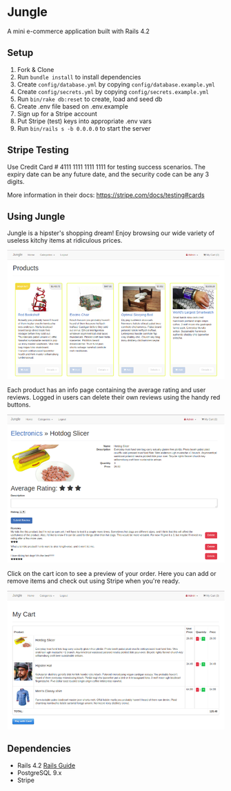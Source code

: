# Jungle

A mini e-commerce application built with Rails 4.2


## Setup

1. Fork & Clone
2. Run `bundle install` to install dependencies
3. Create `config/database.yml` by copying `config/database.example.yml`
4. Create `config/secrets.yml` by copying `config/secrets.example.yml`
5. Run `bin/rake db:reset` to create, load and seed db
6. Create .env file based on .env.example
7. Sign up for a Stripe account
8. Put Stripe (test) keys into appropriate .env vars
9. Run `bin/rails s -b 0.0.0.0` to start the server

## Stripe Testing

Use Credit Card # 4111 1111 1111 1111 for testing success scenarios. The expiry date can be any future date, and the security code can  be any 3 digits.

More information in their docs: <https://stripe.com/docs/testing#cards>

## Using Jungle

Jungle is a hipster's shopping dream! Enjoy browsing our wide variety of useless kitchy items at ridiculous prices.

![Products index page](https://github.com/Monique-K/jungle-rails/blob/master/public/readme-images/products-page.png)

Each product has an info page containing the average rating and user reviews. Logged in users can delete their own reviews using the handy red buttons.

![Individual product page](https://github.com/Monique-K/jungle-rails/blob/master/public/readme-images/product-reviews.png)

Click on the cart icon to see a preview of your order. Here you can add or remove items and check out using Stripe when you're ready.

![Cart](https://github.com/Monique-K/jungle-rails/blob/master/public/readme-images/cart.png)

## Dependencies

* Rails 4.2 [Rails Guide](http://guides.rubyonrails.org/v4.2/)
* PostgreSQL 9.x
* Stripe
